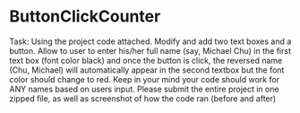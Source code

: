 # ButtonClickCounter
Task:
Using the project code attached. Modify and add two text boxes and a button. Allow to user to enter his/her full name (say, Michael Chu) in the first text box (font color black) and once the button is click, the reversed name (Chu, Michael) will automatically appear in the second textbox but the font color should change to red. Keep in your mind your code should work for ANY names based on users input. Please submit the entire project in one zipped file, as well as screenshot of how the code ran (before and after)

